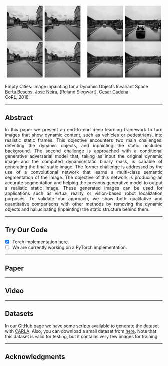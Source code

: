 <img src="imgs/DynamicObjectsInvariantSpace.png" width="900px"/>

Empty Cities: Image Inpainting for a Dynamic Objects Invariant Space  
[Berta Bescos](https://bertabescos.github.io), [Jose Neira](http://webdiis.unizar.es/~neira/), [Roland Siegwart], [Cesar Cadena](http://n.ethz.ch/~cesarc/)  
CoRL, 2018.

**********

## Abstract
<div style="text-align: justify">
In this paper we present an end-to-end deep learning framework to turn images that show dynamic content, such as vehicles or pedestrians, into realistic static frames. This objective encounters two main challenges: detecting the dynamic objects, and inpainting the static occluded background. 
The second challenge is approached with a conditional generative adversarial model that, taking as input the original dynamic image and the computed dynamic/static binary mask, is capable of generating the final static image. The former challenge is addressed by the use of a convolutional network that learns a multi-class semantic segmentation of the image. The objective of this network is producing an accurate segmentation and helping the previous generative model to output a realistic static image. These generated images can be used for applications such as virtual reality or vision-based robot localization purposes. To validate our approach, we show both qualitative and quantitative comparisons with other methods by removing the dynamic objects and hallucinating (inpainting) the static structure behind them. </div>

**********

## Try Our Code
- [x] Torch implementation [here](https://github.com/BertaBescos/EmptyCities).  
- [ ] We are currently working on a PyTorch implementation.

**********

## Paper

**********

## Video

**********

## Datasets
In our GitHub page we have some scripts available to generate the dataset with [CARLA](http://carla.org/). Also, you can download a small dataset from [here](https://drive.google.com/open?id=1XkgElMx4kgyhSNWgoarhBvKKDLuYkJ2o). Note that this dataset is valid for testing, but it contains very few images for training.

**********

## Acknowledgments
